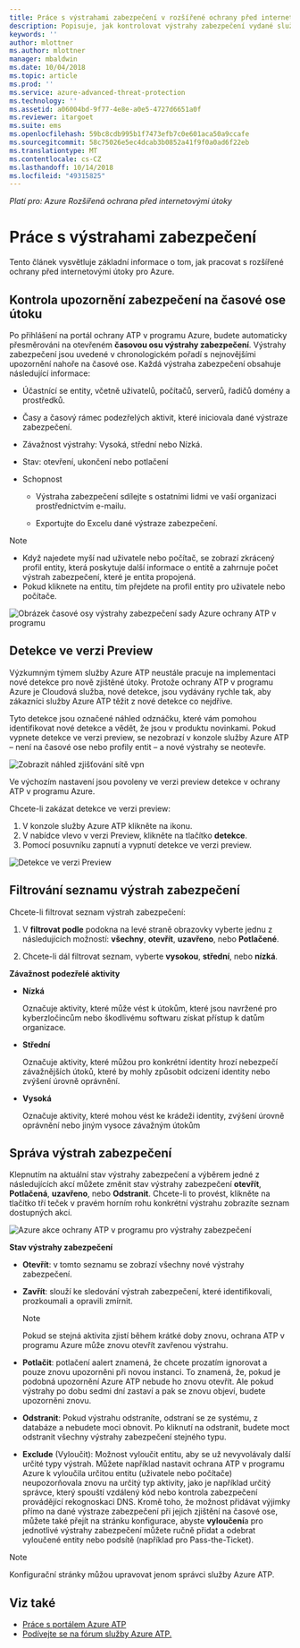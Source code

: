 ```yaml
---
title: Práce s výstrahami zabezpečení v rozšířené ochrany před internetovými útoky pro Azure | Dokumentace Microsoftu
description: Popisuje, jak kontrolovat výstrahy zabezpečení vydané služby Azure ATP
keywords: ''
author: mlottner
ms.author: mlottner
manager: mbaldwin
ms.date: 10/04/2018
ms.topic: article
ms.prod: ''
ms.service: azure-advanced-threat-protection
ms.technology: ''
ms.assetid: a06004bd-9f77-4e8e-a0e5-4727d6651a0f
ms.reviewer: itargoet
ms.suite: ems
ms.openlocfilehash: 59bc8cdb995b1f7473efb7c0e601aca50a9ccafe
ms.sourcegitcommit: 58c75026e5ec4dcab3b0852a41f9f0a0ad6f22eb
ms.translationtype: MT
ms.contentlocale: cs-CZ
ms.lasthandoff: 10/14/2018
ms.locfileid: "49315825"
---
```

*Platí pro: Azure Rozšířená ochrana před internetovými útoky*



# <a name="working-with-security-alerts"></a>Práce s výstrahami zabezpečení
Tento článek vysvětluje základní informace o tom, jak pracovat s rozšířené ochrany před internetovými útoky pro Azure.

## Kontrola upozornění zabezpečení na časové ose útoku <a name="review-suspicious-activities-on-the-attack-time-line"></a>
Po přihlášení na portál ochrany ATP v programu Azure, budete automaticky přesměrováni na otevřeném **časovou osu výstrahy zabezpečení**. Výstrahy zabezpečení jsou uvedené v chronologickém pořadí s nejnovějšími upozornění nahoře na časové ose.
Každá výstraha zabezpečení obsahuje následující informace:

-   Účastnící se entity, včetně uživatelů, počítačů, serverů, řadičů domény a prostředků.

-   Časy a časový rámec podezřelých aktivit, které iniciovala dané výstraze zabezpečení.

-   Závažnost výstrahy: Vysoká, střední nebo Nízká.

-   Stav: otevření, ukončení nebo potlačení

-   Schopnost

    -   Výstraha zabezpečení sdílejte s ostatními lidmi ve vaší organizaci prostřednictvím e-mailu.

    -   Exportujte do Excelu dané výstraze zabezpečení.

> [!NOTE]
> -   Když najedete myší nad uživatele nebo počítač, se zobrazí zkrácený profil entity, která poskytuje další informace o entitě a zahrnuje počet výstrah zabezpečení, které je entita propojená.
> -   Pokud kliknete na entitu, tím přejdete na profil entity pro uživatele nebo počítače.

![Obrázek časové osy výstrahy zabezpečení sady Azure ochrany ATP v programu](media/atp-sa-timeline.png)

## Detekce ve verzi Preview<a name="preview-detections"></a>

Výzkumným týmem služby Azure ATP neustále pracuje na implementaci nové detekce pro nově zjištěné útoky. Protože ochrany ATP v programu Azure je Cloudová služba, nové detekce, jsou vydávány rychle tak, aby zákazníci služby Azure ATP těžit z nové detekce co nejdříve.

Tyto detekce jsou označené náhled odznáčku, které vám pomohou identifikovat nové detekce a vědět, že jsou v produktu novinkami. Pokud vypnete detekce ve verzi preview, se nezobrazí v konzole služby Azure ATP – není na časové ose nebo profily entit – a nové výstrahy se neotevře.

![Zobrazit náhled zjišťování sítě vpn](./media/preview-detection-vpn.png) 

Ve výchozím nastavení jsou povoleny ve verzi preview detekce v ochrany ATP v programu Azure. 

Chcete-li zakázat detekce ve verzi preview:

1. V konzole služby Azure ATP klikněte na ikonu.
2. V nabídce vlevo v verzi Preview, klikněte na tlačítko **detekce**.
3. Pomocí posuvníku zapnutí a vypnutí detekce ve verzi preview.
 
![Detekce ve verzi Preview](./media/preview-detections.png) 


## <a name="filter-security-alerts-list"></a>Filtrování seznamu výstrah zabezpečení
Chcete-li filtrovat seznam výstrah zabezpečení:

1.  V **filtrovat podle** podokna na levé straně obrazovky vyberte jednu z následujících možností: **všechny**, **otevřít**, **uzavřeno**, nebo **Potlačené**.

2.  Chcete-li dál filtrovat seznam, vyberte **vysokou**, **střední**, nebo **nízká**.

**Závažnost podezřelé aktivity**

-   **Nízká**

    Označuje aktivity, které může vést k útokům, které jsou navržené pro kyberzločincům nebo škodlivému softwaru získat přístup k datům organizace.

-   **Střední**

    Označuje aktivity, které můžou pro konkrétní identity hrozí nebezpečí závažnějších útoků, které by mohly způsobit odcizení identity nebo zvýšení úrovně oprávnění.

-   **Vysoká**

    Označuje aktivity, které mohou vést ke krádeži identity, zvýšení úrovně oprávnění nebo jiným vysoce závažným útokům


## <a name="managing-security-alerts"></a>Správa výstrah zabezpečení
Klepnutím na aktuální stav výstrahy zabezpečení a výběrem jedné z následujících akcí můžete změnit stav výstrahy zabezpečení **otevřít**, **Potlačená**, **uzavřeno**, nebo **Odstranit**.
Chcete-li to provést, klikněte na tlačítko tří teček v pravém horním rohu konkrétní výstrahu zobrazíte seznam dostupných akcí.

![Azure akce ochrany ATP v programu pro výstrahy zabezpečení](./media/atp-sa-actions.png)

**Stav výstrahy zabezpečení**

-   **Otevřít**: v tomto seznamu se zobrazí všechny nové výstrahy zabezpečení.

-   **Zavřít**: slouží ke sledování výstrah zabezpečení, které identifikovali, prozkoumali a opravili zmírnit.

    > [!NOTE]
    > Pokud se stejná aktivita zjistí během krátké doby znovu, ochrana ATP v programu Azure může znovu otevřít zavřenou výstrahu.

-   **Potlačit**: potlačení aalert znamená, že chcete prozatím ignorovat a pouze znovu upozorněni při novou instanci. To znamená, že, pokud je podobná upozornění Azure ATP nebude ho znovu otevřít. Ale pokud výstrahy po dobu sedmi dní zastaví a pak se znovu objeví, budete upozorněni znovu.

- **Odstranit**: Pokud výstrahu odstraníte, odstraní se ze systému, z databáze a nebudete moci obnovit. Po kliknutí na odstranit, budete moct odstranit všechny výstrahy zabezpečení stejného typu.

- **Exclude** (Vyloučit): Možnost vyloučit entitu, aby se už nevyvolávaly další určité typy výstrah. Můžete například nastavit ochrana ATP v programu Azure k vyloučila určitou entitu (uživatele nebo počítače) neupozorňovala znovu na určitý typ aktivity, jako je například určitý správce, který spouští vzdálený kód nebo kontrola zabezpečení provádějící rekognoskaci DNS. Kromě toho, že možnost přidávat výjimky přímo na dané výstraze zabezpečení při jejich zjištění na časové ose, můžete také přejít na stránku konfigurace, abyste **vyloučení**a pro jednotlivé výstrahy zabezpečení můžete ručně přidat a odebrat vyloučené entity nebo podsítě (například pro Pass-the-Ticket). 

> [!NOTE]
> Konfigurační stránky můžou upravovat jenom správci služby Azure ATP.


## <a name="see-also"></a>Viz také

- [Práce s portálem Azure ATP](workspace-portal.md)
- [Podívejte se na fórum služby Azure ATP.](https://aka.ms/azureatpcommunity)